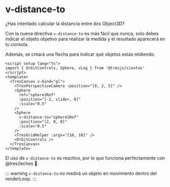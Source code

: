 # v-distance-to

¿Has intentado calcular la distancia entre dos Object3D?

Con la nueva directiva `v-distance-to` es más fácil que nunca, solo debes indicar el objeto objetivo para realizar la medida y el resultado aparecerá en tu consola.

Además, se creará una flecha para indicar qué objetos estás midiendo.

```vue{2,8,13}
<script setup lang="ts">
import { OrbitControls, Sphere, vLog } from '@tresjs/cientos'
</script>
<template>
  <TresCanvas v-bind="gl">
    <TresPerspectiveCamera :position="[0, 2, 5]" />
    <Sphere
      ref="sphere1Ref"
      :position="[-2, slider, 0]"
      :scale="0.5"
    />
    <Sphere
      v-distance-to="sphere1Ref"
      :position="[2, 0, 0]"
      :scale="0.5"
    />
    <TresGridHelper :args="[10, 10]" />
    <OrbitControls />
  </TresCanvas>
</template>
```

El uso de `v-distance-to` es reactivo, por lo que funciona perfectamente con @tres/leches 🍰.

::: warning
`v-distance-to` no medirá un objeto en movimiento dentro del renderLoop.
:::

